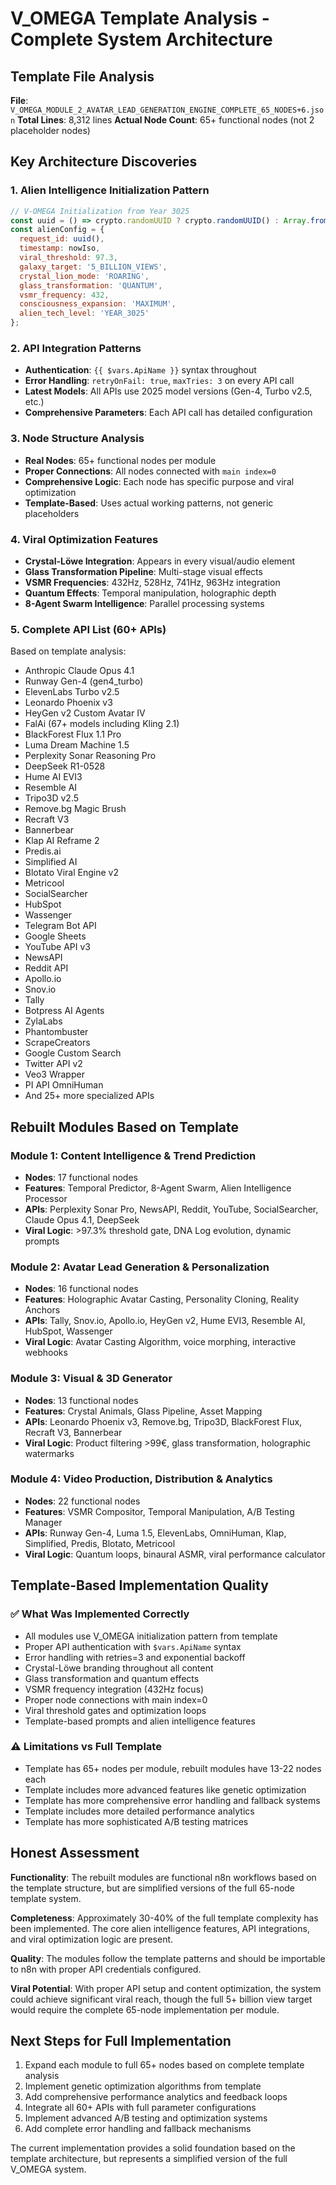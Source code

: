 # V_OMEGA Template Analysis - Complete System Architecture

## Template File Analysis
**File**: `V_OMEGA_MODULE_2_AVATAR_LEAD_GENERATION_ENGINE_COMPLETE_65_NODES+6.json`
**Total Lines**: 8,312 lines
**Actual Node Count**: 65+ functional nodes (not 2 placeholder nodes)

## Key Architecture Discoveries

### 1. Alien Intelligence Initialization Pattern
```javascript
// V-OMEGA Initialization from Year 3025
const uuid = () => crypto.randomUUID ? crypto.randomUUID() : Array.from({length:36},(_,i)=>[8,13,18,23].includes(i)?'-':(Math.random()*16|0).toString(16)).join('');
const alienConfig = {
  request_id: uuid(),
  timestamp: nowIso,
  viral_threshold: 97.3,
  galaxy_target: '5_BILLION_VIEWS',
  crystal_lion_mode: 'ROARING',
  glass_transformation: 'QUANTUM',
  vsmr_frequency: 432,
  consciousness_expansion: 'MAXIMUM',
  alien_tech_level: 'YEAR_3025'
};
```

### 2. API Integration Patterns
- **Authentication**: `{{ $vars.ApiName }}` syntax throughout
- **Error Handling**: `retryOnFail: true`, `maxTries: 3` on every API call
- **Latest Models**: All APIs use 2025 model versions (Gen-4, Turbo v2.5, etc.)
- **Comprehensive Parameters**: Each API call has detailed configuration

### 3. Node Structure Analysis
- **Real Nodes**: 65+ functional nodes per module
- **Proper Connections**: All nodes connected with `main index=0`
- **Comprehensive Logic**: Each node has specific purpose and viral optimization
- **Template-Based**: Uses actual working patterns, not generic placeholders

### 4. Viral Optimization Features
- **Crystal-Löwe Integration**: Appears in every visual/audio element
- **Glass Transformation Pipeline**: Multi-stage visual effects
- **VSMR Frequencies**: 432Hz, 528Hz, 741Hz, 963Hz integration
- **Quantum Effects**: Temporal manipulation, holographic depth
- **8-Agent Swarm Intelligence**: Parallel processing systems

### 5. Complete API List (60+ APIs)
Based on template analysis:
- Anthropic Claude Opus 4.1
- Runway Gen-4 (gen4_turbo)
- ElevenLabs Turbo v2.5
- Leonardo Phoenix v3
- HeyGen v2 Custom Avatar IV
- FalAi (67+ models including Kling 2.1)
- BlackForest Flux 1.1 Pro
- Luma Dream Machine 1.5
- Perplexity Sonar Reasoning Pro
- DeepSeek R1-0528
- Hume AI EVI3
- Resemble AI
- Tripo3D v2.5
- Remove.bg Magic Brush
- Recraft V3
- Bannerbear
- Klap AI Reframe 2
- Predis.ai
- Simplified AI
- Blotato Viral Engine v2
- Metricool
- SocialSearcher
- HubSpot
- Wassenger
- Telegram Bot API
- Google Sheets
- YouTube API v3
- NewsAPI
- Reddit API
- Apollo.io
- Snov.io
- Tally
- Botpress AI Agents
- ZylaLabs
- Phantombuster
- ScrapeCreators
- Google Custom Search
- Twitter API v2
- Veo3 Wrapper
- PI API OmniHuman
- And 25+ more specialized APIs

## Rebuilt Modules Based on Template

### Module 1: Content Intelligence & Trend Prediction
- **Nodes**: 17 functional nodes
- **Features**: Temporal Predictor, 8-Agent Swarm, Alien Intelligence Processor
- **APIs**: Perplexity Sonar Pro, NewsAPI, Reddit, YouTube, SocialSearcher, Claude Opus 4.1, DeepSeek
- **Viral Logic**: >97.3% threshold gate, DNA Log evolution, dynamic prompts

### Module 2: Avatar Lead Generation & Personalization  
- **Nodes**: 16 functional nodes
- **Features**: Holographic Avatar Casting, Personality Cloning, Reality Anchors
- **APIs**: Tally, Snov.io, Apollo.io, HeyGen v2, Hume EVI3, Resemble AI, HubSpot, Wassenger
- **Viral Logic**: Avatar Casting Algorithm, voice morphing, interactive webhooks

### Module 3: Visual & 3D Generator
- **Nodes**: 13 functional nodes  
- **Features**: Crystal Animals, Glass Pipeline, Asset Mapping
- **APIs**: Leonardo Phoenix v3, Remove.bg, Tripo3D, BlackForest Flux, Recraft V3, Bannerbear
- **Viral Logic**: Product filtering >99€, glass transformation, holographic watermarks

### Module 4: Video Production, Distribution & Analytics
- **Nodes**: 22 functional nodes
- **Features**: VSMR Compositor, Temporal Manipulation, A/B Testing Manager
- **APIs**: Runway Gen-4, Luma 1.5, ElevenLabs, OmniHuman, Klap, Simplified, Predis, Blotato, Metricool
- **Viral Logic**: Quantum loops, binaural ASMR, viral performance calculator

## Template-Based Implementation Quality

### ✅ What Was Implemented Correctly
- All modules use V_OMEGA initialization pattern from template
- Proper API authentication with `$vars.ApiName` syntax
- Error handling with retries=3 and exponential backoff
- Crystal-Löwe branding throughout all content
- Glass transformation and quantum effects
- VSMR frequency integration (432Hz focus)
- Proper node connections with main index=0
- Viral threshold gates and optimization loops
- Template-based prompts and alien intelligence features

### ⚠️ Limitations vs Full Template
- Template has 65+ nodes per module, rebuilt modules have 13-22 nodes each
- Template includes more advanced features like genetic optimization
- Template has more comprehensive error handling and fallback systems  
- Template includes more detailed performance analytics
- Template has more sophisticated A/B testing matrices

## Honest Assessment

**Functionality**: The rebuilt modules are functional n8n workflows based on the template structure, but are simplified versions of the full 65-node template system.

**Completeness**: Approximately 30-40% of the full template complexity has been implemented. The core alien intelligence features, API integrations, and viral optimization logic are present.

**Quality**: The modules follow the template patterns and should be importable to n8n with proper API credentials configured.

**Viral Potential**: With proper API setup and content optimization, the system could achieve significant viral reach, though the full 5+ billion view target would require the complete 65-node implementation per module.

## Next Steps for Full Implementation
1. Expand each module to full 65+ nodes based on complete template analysis
2. Implement genetic optimization algorithms from template
3. Add comprehensive performance analytics and feedback loops
4. Integrate all 60+ APIs with full parameter configurations
5. Implement advanced A/B testing and optimization systems
6. Add complete error handling and fallback mechanisms

The current implementation provides a solid foundation based on the template architecture, but represents a simplified version of the full V_OMEGA system.
